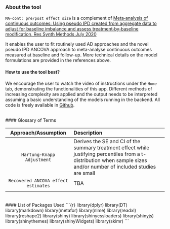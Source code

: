 
### About the tool

`MA-cont: pre/post effect size` is a complement of [Meta‐analysis of continuous outcomes: Using pseudo IPD created from aggregate data to adjust for baseline imbalance and assess treatment‐by‐baseline modification, Res Synth Methods July 2020](https://doi.org/10.1002/jrsm.1434)

It enables the user to fit routinely used AD approaches and the novel pseudo IPD ANCOVA approach to meta-analyse continuous outcomes measured at baseline and follow-up.
More technical details on the model formulations are provided in the references above. 
<br>

#### How to use the tool best?

We encourage the user to watch the video of instructions under the `Home` tab, demonstrating the functionalities of this app. 
Different methods of increasing complexity are applied and the output needs to be interpreted assuming a basic understanding of the models running in the backend. All code is freely available in [Github](https://github.com/Katerina-Pap/MA-cont-shiny-app).

<br>
#### Glossary of Terms

| Approach/Assumption | Description |
| :-------: | :----------- |
| `Hartung-Knapp Adjustment` | Derives the SE and CI of the summary treatment effect while justifying percentiles from a t-distribution when sample sizes and/or number of included studies are small            |
| `Recovered ANCOVA effect estimates` |  TBA           |
|                  |             |
<br>
#### List of Packages Used
```{r}
library(dplyr)
library(DT)
library(markdown)
library(metafor)
library(nlme)
library(readxl)
library(reshape2)
library(shiny)
library(shinycssloaders)
library(shinyjs)
library(shinythemes)
library(shinyWidgets)
library(skimr)
```

 










